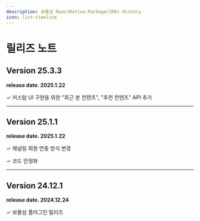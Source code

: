 ```yaml
---
description: 보물섬 ReactNative-Package(SDK) History
icon: list-timeline
---
```


# 릴리즈 노트

## Version 25.3.3

**release date. 2025.1.22**

✓ 커스텀 UI 구현을 위한 "최근 본 컨텐츠", "추천 컨텐츠" API 추가

***

## Version 25.1.1

**release date. 2025.1.22**

✓ 채널링 회원 연동 방식 변경

✓ 코드 안정화

***

## Version 24.12.1

**release date. 2024.12.24**

✓ 보물섬 플러그인 릴리즈
